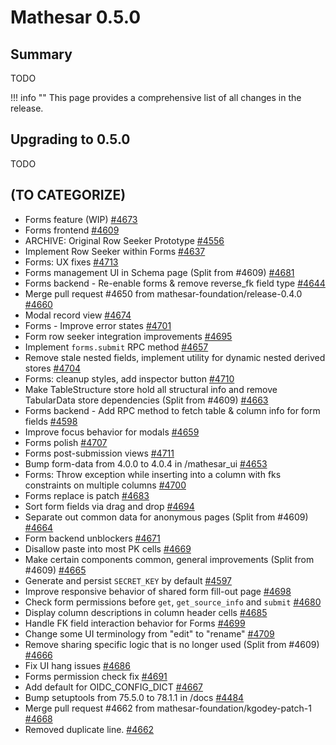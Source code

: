 # Mathesar 0.5.0

## Summary

TODO

!!! info ""
	This page provides a comprehensive list of all changes in the release.

## Upgrading to 0.5.0

TODO

<!-- ## Security fixes -->


<!-- ## Breaking changes -->
<!-- (This section lists any breaking changes to publicly exposed and documented machine interfaces to Mathesar such as the API or DB functions) -->


<!-- ## Improvements -->
<!-- (Each feature within this section should have its own level-three heading) -->


<!-- ## Groundwork -->
<!-- (Use this section to list any incremental work done on still-incomplete changes) -->


<!-- ## Bug fixes -->


<!-- ## Documentation -->


<!-- ## Maintenance -->


## (TO CATEGORIZE)

- Forms feature (WIP) [#4673](https://github.com/mathesar-foundation/mathesar/pull/4673 "Forms feature (WIP)")
- Forms frontend [#4609](https://github.com/mathesar-foundation/mathesar/pull/4609 "Forms frontend")
- ARCHIVE: Original Row Seeker Prototype [#4556](https://github.com/mathesar-foundation/mathesar/pull/4556 "ARCHIVE: Original Row Seeker Prototype")
- Implement Row Seeker within Forms [#4637](https://github.com/mathesar-foundation/mathesar/pull/4637 "Implement Row Seeker within Forms")
- Forms: UX fixes [#4713](https://github.com/mathesar-foundation/mathesar/pull/4713 "Forms: UX fixes")
- Forms management UI in Schema page (Split from #4609) [#4681](https://github.com/mathesar-foundation/mathesar/pull/4681 "Forms management UI in Schema page (Split from #4609)")
- Forms backend - Re-enable forms & remove reverse_fk field type [#4644](https://github.com/mathesar-foundation/mathesar/pull/4644 "Forms backend - Re-enable forms & remove reverse_fk field type")
- Merge pull request #4650 from mathesar-foundation/release-0.4.0 [#4660](https://github.com/mathesar-foundation/mathesar/pull/4660 "Merge pull request #4650 from mathesar-foundation/release-0.4.0")
- Modal record view [#4674](https://github.com/mathesar-foundation/mathesar/pull/4674 "Modal record view")
- Forms - Improve error states [#4701](https://github.com/mathesar-foundation/mathesar/pull/4701 "Forms - Improve error states")
- Form row seeker integration improvements [#4695](https://github.com/mathesar-foundation/mathesar/pull/4695 "Form row seeker integration improvements")
- Implement `forms.submit` RPC method [#4657](https://github.com/mathesar-foundation/mathesar/pull/4657 "Implement `forms.submit` RPC method")
- Remove stale nested fields, implement utility for dynamic nested derived stores [#4704](https://github.com/mathesar-foundation/mathesar/pull/4704 "Remove stale nested fields, implement utility for dynamic nested derived stores")
- Forms: cleanup styles, add inspector button [#4710](https://github.com/mathesar-foundation/mathesar/pull/4710 "Forms: cleanup styles, add inspector button")
- Make TableStructure store hold all structural info and remove TabularData store dependencies (Split from #4609) [#4663](https://github.com/mathesar-foundation/mathesar/pull/4663 "Make TableStructure store hold all structural info and remove TabularData store dependencies (Split from #4609)")
- Forms backend - Add RPC method to fetch table & column info for form fields [#4598](https://github.com/mathesar-foundation/mathesar/pull/4598 "Forms backend - Add RPC method to fetch table & column info for form fields")
- Improve focus behavior for modals [#4659](https://github.com/mathesar-foundation/mathesar/pull/4659 "Improve focus behavior for modals")
- Forms polish [#4707](https://github.com/mathesar-foundation/mathesar/pull/4707 "Forms polish")
- Forms post-submission views [#4711](https://github.com/mathesar-foundation/mathesar/pull/4711 "Forms post-submission views")
- Bump form-data from 4.0.0 to 4.0.4 in /mathesar_ui [#4653](https://github.com/mathesar-foundation/mathesar/pull/4653 "Bump form-data from 4.0.0 to 4.0.4 in /mathesar_ui")
- Forms: Throw exception while inserting into a column with fks constraints on multiple columns [#4700](https://github.com/mathesar-foundation/mathesar/pull/4700 "Forms: Throw exception while inserting into a column with fks constraints on multiple columns")
- Forms replace is patch [#4683](https://github.com/mathesar-foundation/mathesar/pull/4683 "Forms replace is patch")
- Sort form fields via drag and drop [#4694](https://github.com/mathesar-foundation/mathesar/pull/4694 "Sort form fields via drag and drop")
- Separate out common data for anonymous pages (Split from #4609) [#4664](https://github.com/mathesar-foundation/mathesar/pull/4664 "Separate out common data for anonymous pages (Split from #4609)")
- Form backend unblockers [#4671](https://github.com/mathesar-foundation/mathesar/pull/4671 "Form backend unblockers")
- Disallow paste into most PK cells [#4669](https://github.com/mathesar-foundation/mathesar/pull/4669 "Disallow paste into most PK cells")
- Make certain components common, general improvements (Split from #4609) [#4665](https://github.com/mathesar-foundation/mathesar/pull/4665 "Make certain components common, general improvements (Split from #4609)")
- Generate and persist `SECRET_KEY` by default [#4597](https://github.com/mathesar-foundation/mathesar/pull/4597 "Generate and persist `SECRET_KEY` by default")
- Improve responsive behavior of shared form fill-out page [#4698](https://github.com/mathesar-foundation/mathesar/pull/4698 "Improve responsive behavior of shared form fill-out page")
- Check form permissions before `get`, `get_source_info` and `submit` [#4680](https://github.com/mathesar-foundation/mathesar/pull/4680 "Check form permissions before `get`, `get_source_info` and `submit`")
- Display column descriptions in column header cells [#4685](https://github.com/mathesar-foundation/mathesar/pull/4685 "Display column descriptions in column header cells")
- Handle FK field interaction behavior for Forms [#4699](https://github.com/mathesar-foundation/mathesar/pull/4699 "Handle FK field interaction behavior for Forms")
- Change some UI terminology from "edit" to "rename" [#4709](https://github.com/mathesar-foundation/mathesar/pull/4709 "Change some UI terminology from edit to rename")
- Remove sharing specific logic that is no longer used (Split from #4609) [#4666](https://github.com/mathesar-foundation/mathesar/pull/4666 "Remove sharing specific logic that is no longer used (Split from #4609)")
- Fix UI hang issues [#4686](https://github.com/mathesar-foundation/mathesar/pull/4686 "Fix UI hang issues")
- Forms permission check fix [#4691](https://github.com/mathesar-foundation/mathesar/pull/4691 "Forms permission check fix")
- Add default for OIDC_CONFIG_DICT [#4667](https://github.com/mathesar-foundation/mathesar/pull/4667 "Add default for OIDC_CONFIG_DICT")
- Bump setuptools from 75.5.0 to 78.1.1 in /docs [#4484](https://github.com/mathesar-foundation/mathesar/pull/4484 "Bump setuptools from 75.5.0 to 78.1.1 in /docs")
- Merge pull request #4662 from mathesar-foundation/kgodey-patch-1 [#4668](https://github.com/mathesar-foundation/mathesar/pull/4668 "Merge pull request #4662 from mathesar-foundation/kgodey-patch-1")
- Removed duplicate line. [#4662](https://github.com/mathesar-foundation/mathesar/pull/4662 "Removed duplicate line.")
